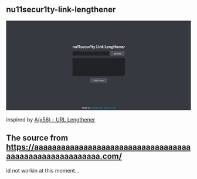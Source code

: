 ## nu11secur1ty-link-lengthener

![](https://github.com/nu11secur1ty/nu11secur1ty-link-lengthener/blob/main/docs/preview.png)

inspired by [A(x56) - URL Lengthener](https://aaaaaaaaaaaaaaaaaaaaaaaaaaaaaaaaaaaaaaaaaaaaaaaaaaaaaaaa.com/)

## The source from https://aaaaaaaaaaaaaaaaaaaaaaaaaaaaaaaaaaaaaaaaaaaaaaaaaaaaaaaa.com/
id not workin at this moment...
